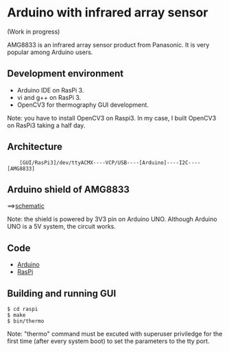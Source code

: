 # Arduino with infrared array sensor

(Work in progress)

AMG8833 is an infrared array sensor product from Panasonic. It is very popular among Arduino users.

## Development environment

- Arduino IDE on RasPi 3.
- vi and g++ on RasPi 3.
- OpenCV3 for thermography GUI development.

Note: you have to install OpenCV3 on Raspi3. In my case, I built OpenCV3 on RasPi3 taking a half day.

## Architecture

```
    [GUI/RasPi3]/dev/ttyACMX----VCP/USB----[Arduino]----I2C----[AMG8833]
```

## Arduino shield of AMG8833

==>[schematic](./kicad)

Note: the shield is powered by 3V3 pin on Arduino UNO. Although Arduino UNO is a 5V system, the circuit works.

## Code

- [Arduino](./arduino)
- [RasPi](./raspi)

## Building and running GUI

```
$ cd raspi
$ make
$ bin/thermo
```

Note: "thermo" command must be excuted with superuser priviledge for the first time (after every system boot) to set the parameters to the tty port.
